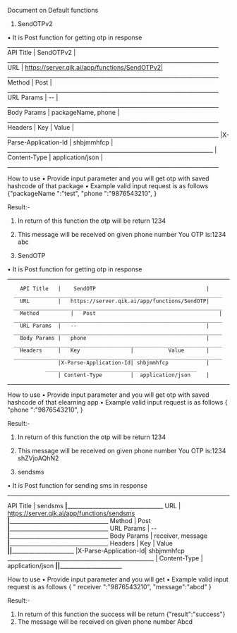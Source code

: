 Document on Default functions
1.	SendOTPv2

•	It is Post function for getting otp in response 
     ___________________________________________________________________________
        API Title	      |    SendOTPv2                                   |
     ___________________________________________________________________________
        URL	              |   https://server.qik.ai/app/functions/SendOTPv2|
     ___________________________________________________________________________
        Method	              |   Post                                         |
     ___________________________________________________________________________
        URL Params	      |    --                                          |
     ___________________________________________________________________________
        Body Params	      |   packageName, phone                           |
     ___________________________________________________________________________
        Headers	 	      |   Key                  |           Value       |
     ___________________________________________________________________________
	                      |X-Parse-Application-Id  | shbjmmhfcp            |		
       _________________________________________________________________________
	                      | Content-Type	       |  application/json     |
     ___________________________________________________________________________
 
  How to use
•	Provide input parameter and you will get otp with saved hashcode of that package
•	Example valid input request is as follows 
      {"packageName ":"test", "phone ":"9876543210",     }


Result:-
1. In return of this function the otp will be return 
1234
2. This message will be received on given phone number 
     You OTP is:1234 abc













2.	SendOTP

•	It is Post function for getting otp in response 

________________________________________________________________________
        API Title	|    SendOTP                                   |
      __________________________________________________________________
        URL	        |   https://server.qik.ai/app/functions/SendOTP|
      __________________________________________________________________
        Method	        |   Post                                       |
      __________________________________________________________________
        URL Params	|   --                                         |
      __________________________________________________________________
        Body Params	|   phone                                      |
      __________________________________________________________________
        Headers	 	|   Key                |           Value       |
      __________________________________________________________________
	                |X-Parse-Application-Id| shbjmmhfcp            |
		        ________________________________________________
	                | Content-Type	       |  application/json     |
________________________________________________________________________
 
  How to use
•	Provide input parameter and you will get otp with saved hashcode of that elearning app
•	Example valid input request is as follows 
      { "phone ":"9876543210",     }



Result:-
1. In return of this function the otp will be return 
1234
2. This message will be received on given phone number You OTP is:1234 shZVjoAQhN2





	







3.	sendsms

•	It is Post function for sending sms in response 
__________________________________________________________________
API Title	|   sendsms
________________|__________________________________________________
URL	        |   https://server.qik.ai/app/functions/sendsms
________________|___________________________________________________
Method	        |   Post
________________|___________________________________________________
URL Params	|   --
________________|___________________________________________________
Body Params	|  receiver, message
________________|___________________________________________________
Headers	 	|   Key                |           Value 
________________|______________________|____________________________
	        |X-Parse-Application-Id| shbjmmhfcp
		____________________________________________________
	        | Content-Type	       |  application/json
________________|______________________|____________________________
 
 
  How to use
•	Provide input parameter and you will get 
•	Example valid input request is as follows 
      { " receiver ":"9876543210",   "message":"abcd"  }



Result:-
1. In return of this function the success will be return 
{"result":"success"}
2. The message will be received on given phone number 
Abcd











